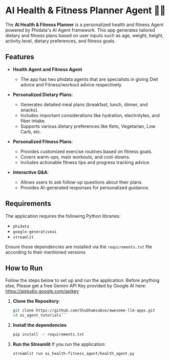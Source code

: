 # AI Health & Fitness Planner Agent 🏋️‍♂️

The **AI Health & Fitness Planner** is a personalized health and fitness Agent powered by Phidata's AI Agent framework. This app generates tailored dietary and fitness plans based on user inputs such as age, weight, height, activity level, dietary preferences, and fitness goals.

## Features

- **Health Agent and Fitness Agent**
    - The app has two phidata agents that are specialists in giving Diet advice and Fitness/workout advice respectively.

- **Personalized Dietary Plans**:
  - Generates detailed meal plans (breakfast, lunch, dinner, and snacks).
  - Includes important considerations like hydration, electrolytes, and fiber intake.
  - Supports various dietary preferences like Keto, Vegetarian, Low Carb, etc.

- **Personalized Fitness Plans**:
  - Provides customized exercise routines based on fitness goals.
  - Covers warm-ups, main workouts, and cool-downs.
  - Includes actionable fitness tips and progress tracking advice.

- **Interactive Q&A**:
  - Allows users to ask follow-up questions about their plans.
  - Provides AI-generated responses for personalized guidance.


## Requirements

The application requires the following Python libraries:

- `phidata`
- `google-generativeai`
- `streamlit`

Ensure these dependencies are installed via the `requirements.txt` file according to their mentioned versions

## How to Run

Follow the steps below to set up and run the application:
Before anything else, Please get a free Gemini API Key provided by Google AI here: https://aistudio.google.com/apikey

1. **Clone the Repository**:
   ```bash
   git clone https://github.com/Shubhamsaboo/awesome-llm-apps.git
   cd ai_agent_tutorials```

2. **Install the dependencies**
    ```bash
    pip install -r requirements.txt
    ```
3. **Run the Streamlit**
    If you run the application:
    ```bash
    streamlit run ai_health-fitness_agent/health_agent.py
    ```


